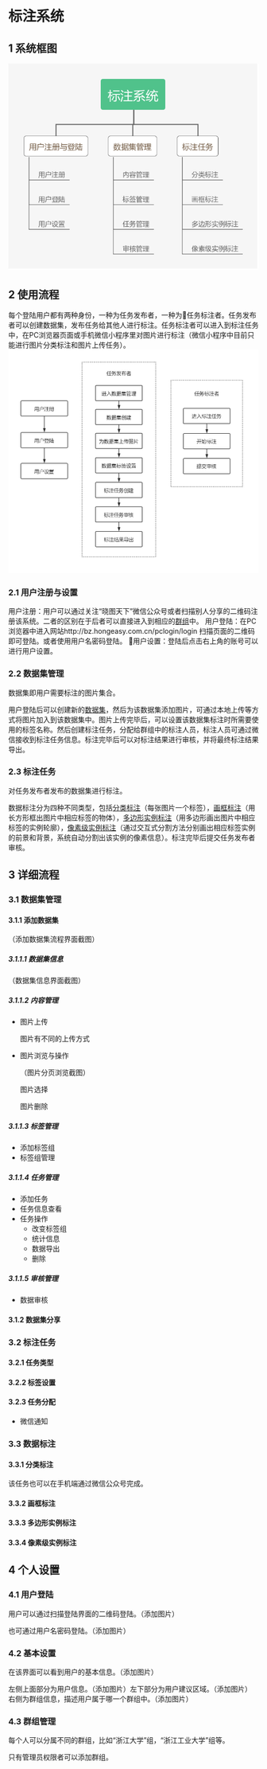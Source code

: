 # 标注系统

## 1 系统框图
![标注系统.png](./imgs/标注系统.png)
## 2 使用流程
每个登陆用户都有两种身份，一种为任务发布者，一种为任务标注者。任务发布者可以创建数据集，发布任务给其他人进行标注。任务标注者可以进入到标注任务中，在PC浏览器页面或手机微信小程序里对图片进行标注（微信小程序中目前只能进行图片分类标注和图片上传任务）。
![使用流程.png](./imgs/使用流程.png)
### 2.1 用户注册与设置
用户注册：用户可以通过关注“晓图天下”微信公众号或者扫描别人分享的二维码注册该系统。二者的区别在于后者可以直接进入到相应的[群组](###-4.3-群组管理)中。
用户登陆：在PC浏览器中进入网站http://bz.hongeasy.com.cn/pclogin/login 扫描页面的二维码即可登陆。或者使用用户名密码登陆。
用户设置：登陆后点击右上角的账号可以进行用户设置。
### 2.2 数据集管理
数据集即用户需要标注的图片集合。

用户登陆后可以创建新的[数据集](####-3.1.1-添加数据集)，然后为该数据集添加图片，可通过本地上传等方式将图片加入到该数据集中。图片上传完毕后，可以设置该数据集标注时所需要使用的标签名称。然后创建标注任务，分配给群组中的标注人员，标注人员可通过微信接收到标注任务信息。标注完毕后可以对标注结果进行审核，并将最终标注结果导出。
### 2.3 标注任务
对任务发布者发布的数据集进行标注。

数据标注分为四种不同类型，包括[分类标注](####-3.3.1-分类标注)（每张图片一个标签），[画框标注](####-3.3.2-画框标注)（用长方形框出图片中相应标签的物体），[多边形实例标注](####-3.3.3-多边形实例标注)（用多边形画出图片中相应标签的实例轮廓），[像素级实例标注](####-3.3.4-像素级实例标注)（通过交互式分割方法分别画出相应标签实例的前景和背景，系统自动分割出该实例的像素信息）。标注完毕后提交任务发布者审核。

## 3 详细流程
### 3.1 数据集管理
#### 3.1.1 添加数据集
（添加数据集流程界面截图）
##### 3.1.1.1 数据集信息 
（数据集信息界面截图）
##### 3.1.1.2 内容管理
- 图片上传

    图片有不同的上传方式

- 图片浏览与操作

    （图片分页浏览截图）

    图片选择

    图片删除

##### 3.1.1.3 标签管理
- 添加标签组
- 标签组管理
##### 3.1.1.4 任务管理
- 添加任务
- 任务信息查看
- 任务操作
    - 改变标签组
    - 统计信息
    - 数据导出
    - 删除

##### 3.1.1.5 审核管理
- 数据审核

#### 3.1.2 数据集分享

### 3.2 标注任务
#### 3.2.1 任务类型
#### 3.2.2 标签设置
#### 3.2.3 任务分配
- 微信通知

### 3.3 数据标注
#### 3.3.1 分类标注
该任务也可以在手机端通过微信公众号完成。
#### 3.3.2 画框标注
#### 3.3.3 多边形实例标注
#### 3.3.4 像素级实例标注

## 4 个人设置
### 4.1 用户登陆
用户可以通过扫描登陆界面的二维码登陆。（添加图片）

也可通过用户名密码登陆。（添加图片）
### 4.2 基本设置
在该界面可以看到用户的基本信息。（添加图片）

左侧上面部分为用户信息。（添加图片）左下部分为用户建议区域。（添加图片）
右侧为群组信息，描述用户属于哪一个群组中。（添加图片）
### 4.3 群组管理
每个人可以分属不同的群组，比如“浙江大学”组，“浙江工业大学”组等。

只有管理员权限者可以添加群组。



